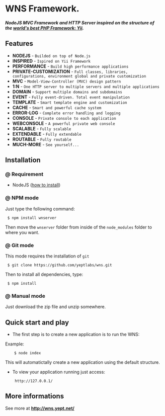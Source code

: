 WNS Framework.
========
##### NodeJS MVC Framework and HTTP Server inspired on the structure of the [world's best PHP Framework: Yii](http://yiiframework.com).


## Features

 - **NODEJS** - `Builded on top of Node.js`
 - **INSPIRED** - `Ispired on Yii Framework`
 - **PERFORMANCE** - `Build high performance applications`
 - **PRIVATE-CUSTOMIZATION** - `Full classes, libraries, configurations, environment global and private customization`
 - **MVC** - `Model-View-Controller (MVC) design pattern`
 - **1:N** - `One HTTP server to multiple servers and multiple applications`
 - **DOMAIN** - `Support multiple domains and subdomains`
 - **EVENT** - `Fully event-driven. Total event manipulation`
 - **TEMPLATE** - `Smart template engine and customization`
 - **CACHE** - `Smart and powerful cache system`
 - **ERROR-LOG** - `Complete error handling and logging`
 - **CONSOLE** - `Private console to each application`
 - **WEBCONSOLE** - `A powerful private web console`
 - **SCALABLE** - `Fully scalable`
 - **EXTENDABLE** - `Fully extendable`
 - **ROUTABLE** - `Fully routable`
 - **MUCH-MORE** - `See yourself...`

## Installation

### @ Requirement

 * NodeJS ([how to install](https://github.com/joyent/node))

### @ NPM mode

 Just type the following command:

     $ npm install wnserver

 Then move the `wnserver` folder from inside of the `node_modules` folder to where you want.

### @ Git mode

 This mode requires the installation of `git`

     $ git clone https://github.com/yeptlabs/wns.git

 Then to install all dependencies, type:
 
     $ npm install

### @ Manual mode

 Just download the zip file and unzip somewhere.

## Quick start and play

 * The first step is to create a new application is to run the WNS:

 Example:
 
		$ node index
   
 This will automatictally create a new application using the default structure.

 * To view your application running just access:

		http://127.0.0.1/

## More informations

 See more at **http://wns.yept.net/**

